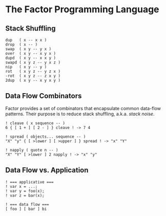 # The Factor Programming Language

## Stack Shuffling

```factor
dup   ( x -- x x )
drop  ( x -- )
swap  ( x y -- y x )
over  ( x y -- x y x )
dupd  ( x y -- x x y )
swapd ( x y z -- y x z )
nip   ( x y -- y )
rot   ( x y z -- y z x )
-rot  ( x y z -- z x y )
2dup  ( x y -- x y x y )
```

## Data Flow Combinators

Factor provides a set of combinators that encapsulate common data-flow patterns.
Their purpose is to reduce stack shuffling, a.k.a. *stack noise*.

```factor
! cleave ( x sequence -- )
6 { [ 1 + ] [ 2 - ] } cleave ! -> 7 4

! spread ( objects... sequence -- )
"X" "y" { [ >lower ] [ >upper ] } spread ! -> "x" "Y"

! napply ( quote n -- )
"X" "Y" [ >lower ] 2 napply ! -> "x" "y"
```

## Data Flow vs. Application

```factor
! === applicative ===
! var x = ...;
! var y = foo(x);
! var z = bar(x);

! === data flow ===
[ foo ] [ bar ] bi
```
